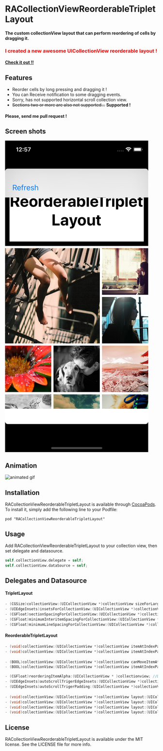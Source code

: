 RACollectionViewReorderableTripletLayout
=======================

#### The custom collectionView layout that can perform reordering of cells by dragging it.

### <span style="color:red;">I created a new awesome UICollectionView reorderable layout !</span>
#### <span style="color:red;">[Check it out !!](https://github.com/ra1028/RAReorderableLayout)</span>

## Features
- Reorder cells by long pressing and dragging it !
- You can Receive notification to some dragging events.
- Sorry, has not supported horizontal scroll collection view.
- ~~Sections two or more are also not supported...~~   __Supported !__

#### Please, send me pull request !


## Screen shots
![screen shot1](https://github.com/hvnwnd/RACollectionViewReorderableTripletLayout/raw/master/Assets/screenshot1.png)


## Animation
![animated gif](https://github.com/ra1028/RACollectionViewReorderableTripletLayout/raw/master/Assets/animation.gif)


## Installation

RACollectionViewReorderableTripletLayout is available through [CocoaPods](http://cocoapods.org). To install
it, simply add the following line to your Podfile:

    pod "RACollectionViewReorderableTripletLayout"


## Usage
Add RACollectionViewReorderableTripletLayout to your collection view, then set delegate and datasource.
```Objective-C
self.collectionView.delegate = self;
self.collectionView.dataSource = self;
```


## Delegates and Datasource
#### TripletLayout
```Objective-C
- (CGSize)collectionView:(UICollectionView *)collectionView sizeForLargeItemsInSection:(NSInteger)section; //Default to automaticaly grow square !
- (UIEdgeInsets)insetsForCollectionView:(UICollectionView *)collectionView;
- (CGFloat)sectionSpacingForCollectionView:(UICollectionView *)collectionView;
- (CGFloat)minimumInteritemSpacingForCollectionView:(UICollectionView *)collectionView;
- (CGFloat)minimumLineSpacingForCollectionView:(UICollectionView *)collectionView;
```
#### ReorderableTripletLayout
```Objective-C
- (void)collectionView:(UICollectionView *)collectionView itemAtIndexPath:(NSIndexPath *)fromIndexPath willMoveToIndexPath:(NSIndexPath *)toIndexPath;
- (void)collectionView:(UICollectionView *)collectionView itemAtIndexPath:(NSIndexPath *)fromIndexPath didMoveToIndexPath:(NSIndexPath *)toIndexPath;

- (BOOL)collectionView:(UICollectionView *)collectionView canMoveItemAtIndexPath:(NSIndexPath *)indexPath;
- (BOOL)collectionView:(UICollectionView *)collectionView itemAtIndexPath:(NSIndexPath *)fromIndexPath canMoveToIndexPath:(NSIndexPath *)toIndexPath;
```

```Objective-c
- (CGFloat)reorderingItemAlpha:(UICollectionView * )collectionview; //Default 0.
- (UIEdgeInsets)autoScrollTrigerEdgeInsets:(UICollectionView *)collectionView; //Sorry, has not supported horizontal scroll.
- (UIEdgeInsets)autoScrollTrigerPadding:(UICollectionView *)collectionView;

- (void)collectionView:(UICollectionView *)collectionView layout:(UICollectionViewLayout *)collectionViewLayout willBeginDraggingItemAtIndexPath:(NSIndexPath *)indexPath;
- (void)collectionView:(UICollectionView *)collectionView layout:(UICollectionViewLayout *)collectionViewLayout didBeginDraggingItemAtIndexPath:(NSIndexPath *)indexPath;
- (void)collectionView:(UICollectionView *)collectionView layout:(UICollectionViewLayout *)collectionViewLayout willEndDraggingItemAtIndexPath:(NSIndexPath *)indexPath;
- (void)collectionView:(UICollectionView *)collectionView layout:(UICollectionViewLayout *)collectionViewLayout didEndDraggingItemAtIndexPath:(NSIndexPath *)indexPath;
```


## License
RACollectionViewReorderableTripletLayout is available under the MIT license. See the LICENSE file for more info.

